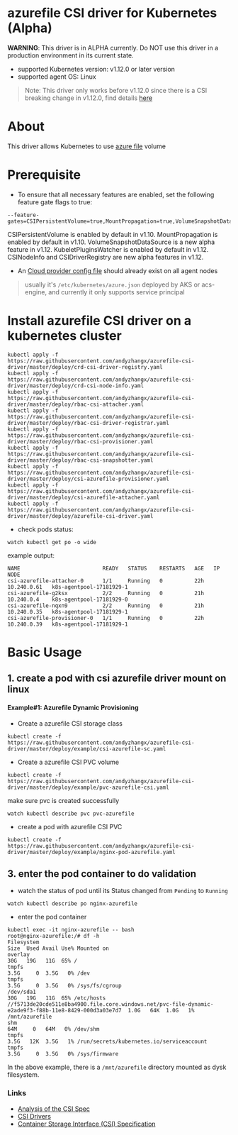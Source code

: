 # azurefile CSI driver for Kubernetes (Alpha)

**WARNING**: This driver is in ALPHA currently. Do NOT use this driver in a production environment in its current state.

 - supported Kubernetes version: v1.12.0 or later version
 - supported agent OS: Linux

> Note: This driver only works before v1.12.0 since there is a CSI breaking change in v1.12.0, find details [here](https://github.com/Azure/kubernetes-volume-drivers/issues/8)

# About
This driver allows Kubernetes to use [azure file](https://docs.microsoft.com/en-us/azure/storage/files/storage-files-introduction) volume

# Prerequisite
 - To ensure that all necessary features are enabled, set the following feature gate flags to true:
```
--feature-gates=CSIPersistentVolume=true,MountPropagation=true,VolumeSnapshotDataSource=true,KubeletPluginsWatcher=true,CSINodeInfo=true,CSIDriverRegistry=true
```
CSIPersistentVolume is enabled by default in v1.10. MountPropagation is enabled by default in v1.10. VolumeSnapshotDataSource is a new alpha feature in v1.12. KubeletPluginsWatcher is enabled by default in v1.12. CSINodeInfo and CSIDriverRegistry are new alpha features in v1.12.

 - An [Cloud provider config file](https://github.com/kubernetes/cloud-provider-azure/blob/master/docs/cloud-provider-config.md) should already exist on all agent nodes
 > usually it's `/etc/kubernetes/azure.json` deployed by AKS or acs-engine, and currently it only supports service principal

# Install azurefile CSI driver on a kubernetes cluster
```
kubectl apply -f https://raw.githubusercontent.com/andyzhangx/azurefile-csi-driver/master/deploy/crd-csi-driver-registry.yaml
kubectl apply -f https://raw.githubusercontent.com/andyzhangx/azurefile-csi-driver/master/deploy/crd-csi-node-info.yaml
kubectl apply -f https://raw.githubusercontent.com/andyzhangx/azurefile-csi-driver/master/deploy/rbac-csi-attacher.yaml
kubectl apply -f https://raw.githubusercontent.com/andyzhangx/azurefile-csi-driver/master/deploy/rbac-csi-driver-registrar.yaml
kubectl apply -f https://raw.githubusercontent.com/andyzhangx/azurefile-csi-driver/master/deploy/rbac-csi-provisioner.yaml
kubectl apply -f https://raw.githubusercontent.com/andyzhangx/azurefile-csi-driver/master/deploy/rbac-csi-snapshotter.yaml
kubectl apply -f https://raw.githubusercontent.com/andyzhangx/azurefile-csi-driver/master/deploy/csi-azurefile-provisioner.yaml
kubectl apply -f https://raw.githubusercontent.com/andyzhangx/azurefile-csi-driver/master/deploy/csi-azurefile-attacher.yaml
kubectl apply -f https://raw.githubusercontent.com/andyzhangx/azurefile-csi-driver/master/deploy/azurefile-csi-driver.yaml
```

 - check pods status:
```
watch kubectl get po -o wide
```
example output:
```
NAME                          READY   STATUS    RESTARTS   AGE   IP            NODE                     
csi-azurefile-attacher-0      1/1     Running   0          22h   10.240.0.61   k8s-agentpool-17181929-1
csi-azurefile-g2ksx           2/2     Running   0          21h   10.240.0.4    k8s-agentpool-17181929-0
csi-azurefile-nqxn9           2/2     Running   0          21h   10.240.0.35   k8s-agentpool-17181929-1
csi-azurefile-provisioner-0   1/1     Running   0          22h   10.240.0.39   k8s-agentpool-17181929-1
```

# Basic Usage
## 1. create a pod with csi azurefile driver mount on linux
#### Example#1: Azurefile Dynamic Provisioning
 - Create a azurefile CSI storage class
```
kubectl create -f https://raw.githubusercontent.com/andyzhangx/azurefile-csi-driver/master/deploy/example/csi-azurefile-sc.yaml
```

 - Create a azurefile CSI PVC volume
```
kubectl create -f https://raw.githubusercontent.com/andyzhangx/azurefile-csi-driver/master/deploy/example/pvc-azurefile-csi.yaml
```
make sure pvc is created successfully
```
watch kubectl describe pvc pvc-azurefile
```

 - create a pod with azurefile CSI PVC
```
kubectl create -f https://raw.githubusercontent.com/andyzhangx/azurefile-csi-driver/master/deploy/example/nginx-pod-azurefile.yaml
```

## 3. enter the pod container to do validation
 - watch the status of pod until its Status changed from `Pending` to `Running`
```
watch kubectl describe po nginx-azurefile
```
 - enter the pod container
```
kubectl exec -it nginx-azurefile -- bash
root@nginx-azurefile:/# df -h
Filesystem                                                                                             Size  Used Avail Use% Mounted on
overlay                                                                                                 30G   19G   11G  65% /
tmpfs                                                                                                  3.5G     0  3.5G   0% /dev
tmpfs                                                                                                  3.5G     0  3.5G   0% /sys/fs/cgroup
/dev/sda1                                                                                               30G   19G   11G  65% /etc/hosts
//f5713de20cde511e8ba4900.file.core.windows.net/pvc-file-dynamic-e2ade9f3-f88b-11e8-8429-000d3a03e7d7  1.0G   64K  1.0G   1% /mnt/azurefile
shm                                                                                                     64M     0   64M   0% /dev/shm
tmpfs                                                                                                  3.5G   12K  3.5G   1% /run/secrets/kubernetes.io/serviceaccount
tmpfs                                                                                                  3.5G     0  3.5G   0% /sys/firmware
```
In the above example, there is a `/mnt/azurefile` directory mounted as dysk filesystem.

### Links
 - [Analysis of the CSI Spec](https://blog.thecodeteam.com/2017/11/03/analysis-csi-spec/)
 - [CSI Drivers](https://github.com/kubernetes-csi/drivers)
 - [Container Storage Interface (CSI) Specification](https://github.com/container-storage-interface/spec)
